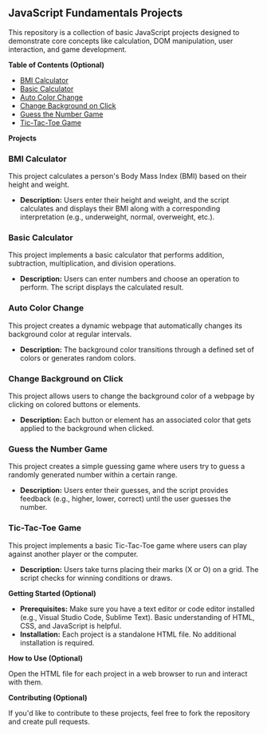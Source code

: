 ## JavaScript Fundamentals Projects

This repository is a collection of basic JavaScript projects designed to demonstrate core concepts like calculation, DOM manipulation, user interaction, and game development.

**Table of Contents (Optional)**

* [BMI Calculator](#bmi-calculator)
* [Basic Calculator](#basic-calculator)
* [Auto Color Change](#auto-color-change)
* [Change Background on Click](#change-the-background-when-click-on-color)
* [Guess the Number Game](#guess-number-basic-game)
* [Tic-Tac-Toe Game](#tic-tac-toe-game)

**Projects**

### BMI Calculator <a name="bmi-calculator"></a>

This project calculates a person's Body Mass Index (BMI) based on their height and weight.

- **Description:** Users enter their height and weight, and the script calculates and displays their BMI along with a corresponding interpretation (e.g., underweight, normal, overweight, etc.).

### Basic Calculator <a name="basic-calculator"></a>

This project implements a basic calculator that performs addition, subtraction, multiplication, and division operations.

- **Description:** Users can enter numbers and choose an operation to perform. The script displays the calculated result.

### Auto Color Change <a name="auto-color-change"></a>

This project creates a dynamic webpage that automatically changes its background color at regular intervals.

- **Description:** The background color transitions through a defined set of colors or generates random colors.

### Change Background on Click <a name="change-the-background-when-click-on-color"></a>

This project allows users to change the background color of a webpage by clicking on colored buttons or elements.

- **Description:** Each button or element has an associated color that gets applied to the background when clicked.

### Guess the Number Game <a name="guess-number-basic-game"></a>

This project creates a simple guessing game where users try to guess a randomly generated number within a certain range.

- **Description:** Users enter their guesses, and the script provides feedback (e.g., higher, lower, correct) until the user guesses the number.

### Tic-Tac-Toe Game <a name="tic-tac-toe-game"></a>

This project implements a basic Tic-Tac-Toe game where users can play against another player or the computer.

- **Description:** Users take turns placing their marks (X or O) on a grid. The script checks for winning conditions or draws.

**Getting Started (Optional)**

- **Prerequisites:** Make sure you have a text editor or code editor installed (e.g., Visual Studio Code, Sublime Text). Basic understanding of HTML, CSS, and JavaScript is helpful.
- **Installation:** Each project is a standalone HTML file. No additional installation is required.

**How to Use (Optional)**

Open the HTML file for each project in a web browser to run and interact with them.

**Contributing (Optional)**

If you'd like to contribute to these projects, feel free to fork the repository and create pull requests.
